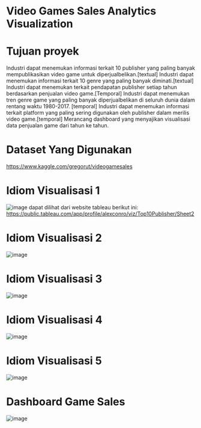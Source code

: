 # Video Games Sales Analytics Visualization
# Tujuan proyek 

Industri dapat menemukan informasi terkait 10 publisher yang paling banyak mempublikasikan video game untuk diperjualbelikan.[textual] 
Industri dapat menemukan informasi terkait 10 genre yang paling banyak diminati.[textual] 
Industri dapat menemukan terkait pendapatan publisher setiap tahun berdasarkan penjualan video game.[Temporal]
Industri dapat menemukan tren genre game yang paling banyak diperjualbelikan di seluruh dunia dalam rentang waktu 1980-2017. [temporal] 
Industri dapat menemukan informasi terkait platform yang paling sering digunakan oleh publisher dalam merilis video game.[temporal]
Merancang dashboard yang menyajikan visualisasi data penjualan game dari tahun ke tahun.

# Dataset Yang Digunakan
https://www.kaggle.com/gregorut/videogamesales

# Idiom Visualisasi 1
![image](https://user-images.githubusercontent.com/60686944/144212938-5e9d10db-e4a0-4d79-b818-472d42684fe0.png)
dapat dilihat dari website tableau berikut ini:
https://public.tableau.com/app/profile/alexconro/viz/Top10Publisher/Sheet2

# Idiom Visualisasi 2
![image](https://user-images.githubusercontent.com/60686944/144213013-f08d2931-ce99-463f-b261-ec170c925c8a.png)

# Idiom Visualisasi 3
![image](https://user-images.githubusercontent.com/60686944/144213054-9033c391-bc30-46df-a7f8-bdadbdce6ca9.png)

# Idiom Visualisasi 4
![image](https://user-images.githubusercontent.com/60686944/144213186-bf345a7f-79f5-4b38-8646-359dff324d3a.png)

# Idiom Visualisasi 5
![image](https://user-images.githubusercontent.com/60686944/144213232-7115db6d-ca6e-4bb9-8935-a2d40f0305e5.png)

# Dashboard Game Sales
![image](https://user-images.githubusercontent.com/60686944/144213290-e41e8186-3c0a-44d9-bc02-75bc247af1c9.png)





